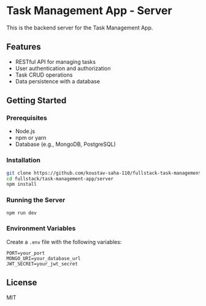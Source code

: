 # Task Management App - Server

This is the backend server for the Task Management App.

## Features

- RESTful API for managing tasks
- User authentication and authorization
- Task CRUD operations
- Data persistence with a database

## Getting Started

### Prerequisites

- Node.js
- npm or yarn
- Database (e.g., MongoDB, PostgreSQL)

### Installation

```bash
git clone https://github.com/koustav-saha-110/fullstack-task-management-app.git
cd fullstack/task-management-app/server
npm install
```

### Running the Server

```bash
npm run dev
```

### Environment Variables

Create a `.env` file with the following variables:

```
PORT=your_port
MONGO_URI=your_database_url
JWT_SECRET=your_jwt_secret
```

## License

MIT
